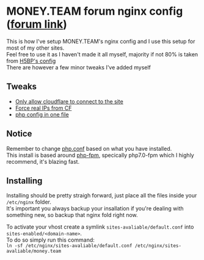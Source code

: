 # MONEY.TEAM forum nginx config ([forum link](https://forums.money.team))
This is how I've setup MONEY.TEAM's nginx config and I use this setup for most of my other sites.<br>
Feel free to use it as I haven't made it all myself, majority if not 80% is taken from [H5BP's config](https://github.com/h5bp/server-configs-nginx/)<br>
There are however a few minor tweaks I've added myself<br>

## Tweaks
  * [Only allow cloudflare to connect to the site](https://github.com/stugmi/money.team-forum-nginx/blob/master/sites-available/default.conf#L4)
  * [Force real IPs from CF](https://github.com/stugmi/money.team-forum-nginx/blob/master/money/cloudflare-realip.conf)
  * [php config in one file](https://github.com/stugmi/money.team-forum-nginx/blob/master/money/php.conf)

## Notice
Remember to change [php.conf](https://github.com/stugmi/money.team-forum-nginx/blob/master/money/php.conf) based on what you have installed.<br>
This install is based around [php-fpm](https://www.nginx.com/resources/wiki/start/topics/examples/phpfcgi/), specically php7.0-fpm which I highly recommend, it's blazing fast.

## Installing
Installing should be pretty straigh forward, just place all the files inside your `/etc/nginx` folder.<br>
It's important you always backup your insallation if you're dealing with something new, so backup that nginx fold right now.<br>

To activate your vhost create a symlink `sites-avaliable/default.conf` into `sites-enabled/<domain-name>`.<br>
To do so simply run this command:<br> `ln -sf /etc/nginx/sites-avaliable/default.conf /etc/nginx/sites-avaliable/money.team`
